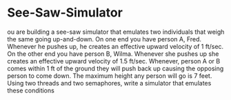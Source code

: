 # See-Saw-Simulator
ou are building a see-saw simulator that emulates two individuals that weigh the same going up-and-down.  On one end you have person A, Fred.  Whenever he pushes up, he creates an effective upward velocity of 1 ft/sec.  On the other end you have person B, Wilma.  Whenever she pushes up she creates an effective upward velocity of 1.5 ft/sec.  Whenever, person A or B comes within 1 ft of the ground they will push back up causing the opposing person to come down.  The maximum height any person will go is 7 feet.  Using two threads and two semaphores, write a simulator that emulates these conditions
